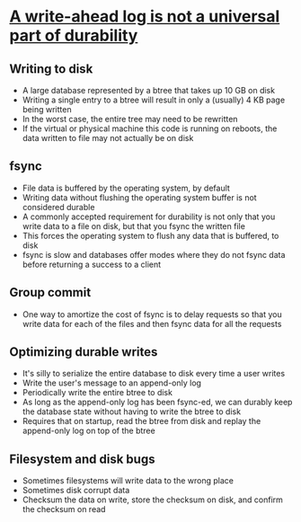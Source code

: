 # [A write-ahead log is not a universal part of durability](https://notes.eatonphil.com/2024-07-01-a-write-ahead-log-is-not-a-universal-part-of-durability.html)

## Writing to disk
* A large database represented by a btree that takes up 10 GB on disk
* Writing a single entry to a btree will result in only a (usually) 4 KB page being written
* In the worst case, the entire tree may need to be rewritten
* If the virtual or physical machine this code is running on reboots, the data written to file may not actually be on disk

## fsync
* File data is buffered by the operating system, by default
* Writing data without flushing the operating system buffer is not considered durable
* A commonly accepted requirement for durability is not only that you write data to a file on disk, but that you fsync the written file
* This forces the operating system to flush any data that is buffered, to disk
* fsync is slow and databases offer modes where they do not fsync data before returning a success to a client

## Group commit
* One way to amortize the cost of fsync is to delay requests so that you write data for each of the files and then fsync data for all the requests

## Optimizing durable writes
* It's silly to serialize the entire database to disk every time a user writes
* Write the user's message to an append-only log
* Periodically write the entire btree to disk
* As long as the append-only log has been fsync-ed, we can durably keep the database state without having to write the btree to disk
* Requires that on startup, read the btree from disk and replay the append-only log on top of the btree

## Filesystem and disk bugs
* Sometimes filesystems will write data to the wrong place
* Sometimes disk corrupt data
* Checksum the data on write, store the checksum on disk, and confirm the checksum on read
